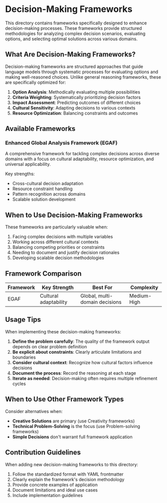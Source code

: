 # Decision-Making Frameworks

This directory contains frameworks specifically designed to enhance decision-making processes. These frameworks provide structured methodologies for analyzing complex decision scenarios, evaluating options, and selecting optimal solutions across various domains.

## What Are Decision-Making Frameworks?

Decision-making frameworks are structured approaches that guide language models through systematic processes for evaluating options and making well-reasoned choices. Unlike general reasoning frameworks, these are specifically optimized for:

1. **Option Analysis**: Methodically evaluating multiple possibilities
2. **Criteria Weighting**: Systematically prioritizing decision factors
3. **Impact Assessment**: Predicting outcomes of different choices
4. **Cultural Sensitivity**: Adapting decisions to various contexts
5. **Resource Optimization**: Balancing constraints and outcomes

## Available Frameworks

### Enhanced Global Analysis Framework (EGAF)
A comprehensive framework for tackling complex decisions across diverse domains with a focus on cultural adaptability, resource optimization, and universal applicability.

Key strengths:
- Cross-cultural decision adaptation
- Resource constraint handling
- Pattern recognition across domains
- Scalable solution development

## When to Use Decision-Making Frameworks

These frameworks are particularly valuable when:

1. Facing complex decisions with multiple variables
2. Working across different cultural contexts
3. Balancing competing priorities or constraints
4. Needing to document and justify decision rationales
5. Developing scalable decision methodologies

## Framework Comparison

| Framework | Key Strength | Best For | Complexity |
|-----------|--------------|----------|------------|
| EGAF | Cultural adaptability | Global, multi-domain decisions | Medium-High |

## Usage Tips

When implementing these decision-making frameworks:

1. **Define the problem carefully**: The quality of the framework output depends on clear problem definition
2. **Be explicit about constraints**: Clearly articulate limitations and boundaries
3. **Consider cultural context**: Recognize how cultural factors influence decisions
4. **Document the process**: Record the reasoning at each stage
5. **Iterate as needed**: Decision-making often requires multiple refinement cycles

## When to Use Other Framework Types

Consider alternatives when:

- **Creative Solutions** are primary (use Creativity frameworks)
- **Technical Problem-Solving** is the focus (use Problem-solving frameworks)
- **Simple Decisions** don't warrant full framework application

## Contribution Guidelines

When adding new decision-making frameworks to this directory:

1. Follow the standardized format with YAML frontmatter
2. Clearly explain the framework's decision methodology
3. Provide concrete examples of application
4. Document limitations and ideal use cases
5. Include implementation guidelines